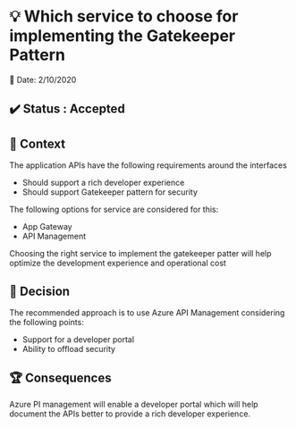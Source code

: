 # :bulb: Which service to choose for implementing the Gatekeeper Pattern

:calendar: Date: 2/10/2020

## :heavy_check_mark: Status : Accepted

## :dart: Context

The application APIs have the following requirements around the interfaces

* Should support a rich developer experience
* Should support Gatekeeper pattern for security

The following options for service are considered for this:
* App Gateway
* API Management

Choosing the right service to implement the gatekeeper patter will help optimize the development experience and operational cost

## :traffic_light: Decision

The recommended approach is to use Azure API Management considering the following points:
* Support for a developer portal
* Ability to offload security

## :trophy: Consequences

Azure PI management will enable a developer portal which will help document the APIs better to provide a rich developer experience. 